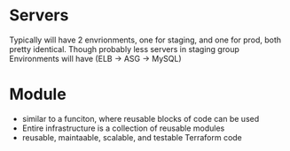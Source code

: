 # Servers
Typically will have 2 envrionments, one for staging, and one for prod, both pretty identical.
Though probably less servers in staging group
Environments will have (ELB -> ASG -> MySQL)

# Module
- similar to a funciton, where reusable blocks of code can be used
- Entire infrastructure is a collection of reusable modules
- reusable, maintaable, scalable, and testable Terraform code